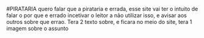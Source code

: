 #PIRATARIA quero falar que a pirataria e errada, esse site vai ter o intuito de falar o por que e errado incetivar o leitor a não utilizar isso, e avisar aos outros sobre
que errao. Tera 2 texto sobre, e ficara no meio do site, tera 1 imagem sobre o assunto 

